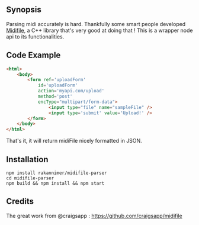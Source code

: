 ## Synopsis

Parsing midi accurately is hard. Thankfully some smart people developed [Midifile](http://midifile.sapp.org/), a C++ library that's very good at doing that ! This is a wrapper node api to its functionalities.

## Code Example
```html
<html>
    <body>
        <form ref='uploadForm'
            id='uploadForm'
            action='myapi.com/upload'
            method='post'
            encType="multipart/form-data">
                <input type="file" name="sampleFile" />
                <input type='submit' value='Upload!' />
        </form>
    </body>
</html>
```

That's it, it will return midiFile nicely formatted in JSON.

## Installation

```
npm install rakannimer/midifile-parser
cd midifile-parser
npm build && npm install && npm start
```

## Credits
The great work from @craigsapp :  https://github.com/craigsapp/midifile
